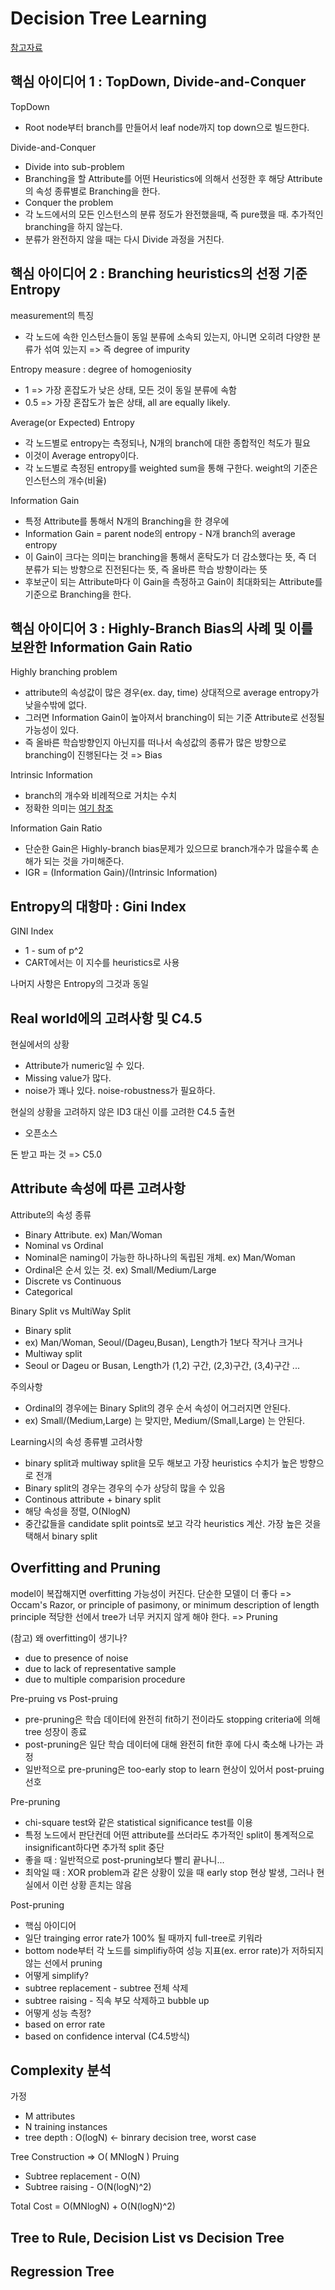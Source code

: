 
# Decision Tree Learning

[참고자료](http://www.ke.tu-darmstadt.de/lehre/archiv/ws0809/mldm/dt.pdf)


## 핵심 아이디어 1 : TopDown, Divide-and-Conquer

TopDown

* Root node부터 branch를 만들어서 leaf node까지 top down으로 빌드한다.

Divide-and-Conquer

* Divide into sub-problem
 * Branching을 할 Attribute를 어떤 Heuristics에 의해서 선정한 후 해당 Attribute의 속성 종류별로 Branching을 한다.
* Conquer the problem
 * 각 노드에서의 모든 인스턴스의 분류 정도가 완전했을때, 즉 pure했을 때. 추가적인 branching을 하지 않는다.
 * 분류가 완전하지 않을 때는 다시 Divide 과정을 거친다.


## 핵심 아이디어 2 : Branching heuristics의 선정 기준 Entropy

measurement의 특징
* 각 노드에 속한 인스턴스들이 동일 분류에 소속되 있는지, 아니면 오히려 다양한 분류가 섞여 있는지 => 즉 degree of impurity

Entropy measure : degree of homogeniosity
* 1 => 가장 혼잡도가 낮은 상태, 모든 것이 동일 분류에 속함
* 0.5 => 가장 혼잡도가 높은 상태, all are equally likely.

Average(or Expected) Entropy
* 각 노드별로 entropy는 측정되나, N개의 branch에 대한 종합적인 척도가 필요
* 이것이 Average entropy이다.
* 각 노드별로 측정된 entropy를 weighted sum을 통해 구한다. weight의 기준은 인스턴스의 개수(비율)

Information Gain
* 특정 Attribute를 통해서 N개의 Branching을 한 경우에
* Information Gain = parent node의 entropy - N개 branch의 average entropy
* 이 Gain이 크다는 의미는 branching을 통해서 혼탁도가 더 감소했다는 뜻, 즉 더 분류가 되는 방향으로 진전된다는 뜻, 즉 올바른 학습 방향이라는 뜻
* 후보군이 되는 Attribute마다 이 Gain을 측정하고 Gain이 최대화되는 Attribute를 기준으로 Branching을 한다.

## 핵심 아이디어 3 : Highly-Branch Bias의 사례 및 이를 보완한 Information Gain Ratio

Highly branching problem
* attribute의 속성값이 많은 경우(ex. day, time) 상대적으로 average entropy가 낮을수밖에 없다.
* 그러면 Information Gain이 높아져서 branching이 되는 기준 Attribute로 선정될 가능성이 있다.
* 즉 올바른 학습방향인지 아닌지를 떠나서 속성값의 종류가 많은 방향으로 branching이 진행된다는 것 => Bias

Intrinsic Information
* branch의 개수와 비례적으로 거치는 수치
* 정확한 의미는 [여기 참조](https://en.wikipedia.org/wiki/Information_gain_ratio)

Information Gain Ratio
* 단순한 Gain은 Highly-branch bias문제가 있으므로 branch개수가 많을수록 손해가 되는 것을 가미해준다.
* IGR = (Information Gain)/(Intrinsic Information)

## Entropy의 대항마 : Gini Index

GINI Index
* 1 - sum of p^2
* CART에서는 이 지수를 heuristics로 사용

나머지 사항은 Entropy의 그것과 동일


## Real world에의 고려사항 및 C4.5

현실에서의 상황
* Attribute가 numeric일 수 있다.
* Missing value가 많다.
* noise가 꽤나 있다. noise-robustness가 필요하다.

현실의 상황을 고려하지 않은 ID3 대신 이를 고려한 C4.5 출현
* 오픈소스

돈 받고 파는 것 => C5.0

## Attribute 속성에 따른 고려사항

Attribute의 속성 종류
* Binary Attribute. ex) Man/Woman
* Nominal vs Ordinal
 * Nominal은 naming이 가능한 하나하나의 독립된 개체. ex) Man/Woman
 * Ordinal은 순서 있는 것. ex) Small/Medium/Large
* Discrete vs Continuous
* Categorical

Binary Split vs MultiWay Split
* Binary split
 * ex) Man/Woman, Seoul/(Dageu,Busan), Length가 1보다 작거나 크거나
* Multiway split
 * Seoul or Dageu or Busan, Length가 (1,2) 구간, (2,3)구간, (3,4)구간 ...

주의사항
* Ordinal의 경우에는 Binary Split의 경우 순서 속성이 어그러지면 안된다.
 * ex) Small/(Medium,Large) 는 맞지만, Medium/(Small,Large) 는 안된다.

Learning시의 속성 종류별 고려사항
* binary split과 multiway split을 모두 해보고 가장 heuristics 수치가 높은 방향으로 전개
 * Binary split의 경우는 경우의 수가 상당히 많을 수 있음
* Continous attribute + binary split
 * 해당 속성을 정렬, O(NlogN)
 * 중간값들을 candidate split points로 보고 각각 heuristics 계산. 가장 높은 것을 택해서 binary split


## Overfitting and Pruning

model이 복잡해지면 overfitting 가능성이 커진다.
단순한 모델이 더 좋다 => Occam's Razor, or principle of pasimony, or minimum description of length principle
적당한 선에서 tree가 너무 커지지 않게 해야 한다. => Pruning

(참고) 왜 overfitting이 생기나?
* due to presence of noise
* due to lack of representative sample
* due to multiple comparision procedure

Pre-pruing vs Post-pruing
* pre-pruning은 학습 데이터에 완전히 fit하기 전이라도 stopping criteria에 의해 tree 성장이 종료
* post-pruning은 일단 학습 데이터에 대해 완전히 fit한 후에 다시 축소해 나가는 과정
* 일반적으로 pre-pruning은 too-early stop to learn 현상이 있어서 post-pruing 선호

Pre-pruning
* chi-square test와 같은 statistical significance test를 이용
* 특정 노드에서 판단컨데 어떤 attribute를 쓰더라도 추가적인 split이 통계적으로 insignificant하다면 추가적 split 중단
* 좋을 때 : 일반적으로 post-pruning보다 빨리 끝나니...
* 최악일 때 : XOR problem과 같은 상황이 있을 때 early stop 현상 발생, 그러나 현실에서 이런 상황 흔치는 않음

Post-pruning
* 핵심 아이디어
 * 일단 trainging error rate가 100% 될 때까지 full-tree로 키워라
 * bottom node부터 각 노드를 simplifiy하여 성능 지표(ex. error rate)가 저하되지 않는 선에서 pruning
* 어떻게 simplify?
 * subtree replacement - subtree 전체 삭제
 * subtree raising - 직속 부모 삭제하고 bubble up
* 어떻게 성능 측정?
 * based on error rate
 * based on confidence interval (C4.5방식)


## Complexity 분석

가정
* M attributes
* N training instances
* tree depth : O(logN) <- binrary decision tree, worst case

Tree Construction => O( MNlogN )
Pruing
* Subtree replacement - O(N)
* Subtree raising - O(N(logN)^2)

Total Cost = O(MNlogN) + O(N(logN)^2)


## Tree to Rule, Decision List vs Decision Tree

## Regression Tree



































